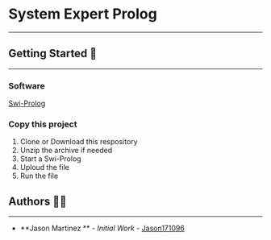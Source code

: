 # System Expert Prolog 
------------

## Getting Started 🚥

------------
### Software 
[Swi-Prolog](https://www.swi-prolog.org/)

### Copy this project 
1. Clone or Download this respository
2. Unzip the archive if needed
3. Start a Swi-Prolog
4. Uploud the file
5. Run the file 

## Authors 👨‍💻

------------
- **Jason Martinez ** - *Initial Work* - [Jason171096](https://github.com/Jason171096)
